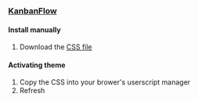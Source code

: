 ### [KanbanFlow](https://kanbanflow.com)

#### Install manually

1. Download the [CSS file](https://github.com/dracula/kanbanflow/archive/kanbanflow-dracula.css)

#### Activating theme

1. Copy the CSS into your brower's userscript manager
2. Refresh
